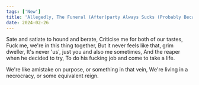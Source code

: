 ```yaml
---
tags: ['New']
title: 'Allegedly, The Funeral (After)party Always Sucks (Probably Because I'm Not There)'
date: 2024-02-26
---
```


Sate and satiate to hound and berate,
Criticise me for both of our tastes,
Fuck me, we're in this thing together,
But it never feels like that, grim dweller,
It's never 'us', just you and also me sometimes,
And the reaper when he decided to try,
To do his fucking job and come to take a life.

We're like amistake on purpose, or something in that vein,
We're living in a necrocracy, or some equivalent reign.

